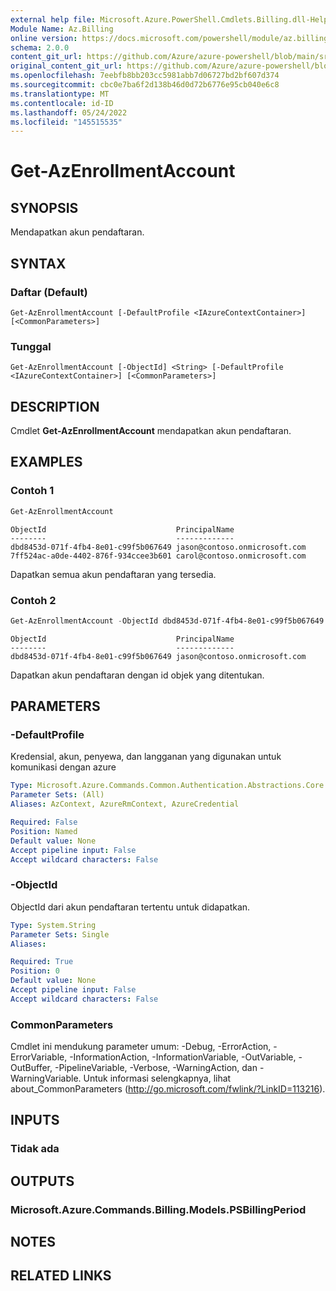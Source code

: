 ```yaml
---
external help file: Microsoft.Azure.PowerShell.Cmdlets.Billing.dll-Help.xml
Module Name: Az.Billing
online version: https://docs.microsoft.com/powershell/module/az.billing/get-azenrollmentaccount
schema: 2.0.0
content_git_url: https://github.com/Azure/azure-powershell/blob/main/src/Billing/Billing/help/Get-AzEnrollmentAccount.md
original_content_git_url: https://github.com/Azure/azure-powershell/blob/main/src/Billing/Billing/help/Get-AzEnrollmentAccount.md
ms.openlocfilehash: 7eebfb8bb203cc5981abb7d06727bd2bf607d374
ms.sourcegitcommit: cbc0e7ba6f2d138b46d0d72b6776e95cb040e6c8
ms.translationtype: MT
ms.contentlocale: id-ID
ms.lasthandoff: 05/24/2022
ms.locfileid: "145515535"
---
```

# Get-AzEnrollmentAccount

## SYNOPSIS
Mendapatkan akun pendaftaran.

## SYNTAX

### Daftar (Default)
```
Get-AzEnrollmentAccount [-DefaultProfile <IAzureContextContainer>] [<CommonParameters>]
```

### Tunggal
```
Get-AzEnrollmentAccount [-ObjectId] <String> [-DefaultProfile <IAzureContextContainer>] [<CommonParameters>]
```

## DESCRIPTION
Cmdlet **Get-AzEnrollmentAccount** mendapatkan akun pendaftaran.

## EXAMPLES

### Contoh 1
```powershell
Get-AzEnrollmentAccount
```

```output
ObjectId                             PrincipalName
--------                             -------------
dbd8453d-071f-4fb4-8e01-c99f5b067649 jason@contoso.onmicrosoft.com
7ff524ac-a0de-4402-876f-934ccee3b601 carol@contoso.onmicrosoft.com
```

Dapatkan semua akun pendaftaran yang tersedia.

### Contoh 2
```powershell
Get-AzEnrollmentAccount -ObjectId dbd8453d-071f-4fb4-8e01-c99f5b067649
```

```output
ObjectId                             PrincipalName
--------                             -------------
dbd8453d-071f-4fb4-8e01-c99f5b067649 jason@contoso.onmicrosoft.com
```

Dapatkan akun pendaftaran dengan id objek yang ditentukan.

## PARAMETERS

### -DefaultProfile
Kredensial, akun, penyewa, dan langganan yang digunakan untuk komunikasi dengan azure

```yaml
Type: Microsoft.Azure.Commands.Common.Authentication.Abstractions.Core.IAzureContextContainer
Parameter Sets: (All)
Aliases: AzContext, AzureRmContext, AzureCredential

Required: False
Position: Named
Default value: None
Accept pipeline input: False
Accept wildcard characters: False
```

### -ObjectId
ObjectId dari akun pendaftaran tertentu untuk didapatkan.

```yaml
Type: System.String
Parameter Sets: Single
Aliases:

Required: True
Position: 0
Default value: None
Accept pipeline input: False
Accept wildcard characters: False
```

### CommonParameters
Cmdlet ini mendukung parameter umum: -Debug, -ErrorAction, -ErrorVariable, -InformationAction, -InformationVariable, -OutVariable, -OutBuffer, -PipelineVariable, -Verbose, -WarningAction, dan -WarningVariable. Untuk informasi selengkapnya, lihat about_CommonParameters (http://go.microsoft.com/fwlink/?LinkID=113216).

## INPUTS

### Tidak ada

## OUTPUTS

### Microsoft.Azure.Commands.Billing.Models.PSBillingPeriod

## NOTES

## RELATED LINKS
